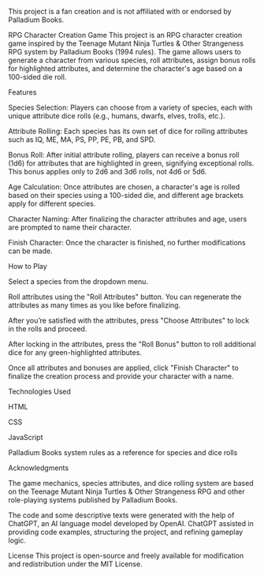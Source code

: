 This project is a fan creation and is not affiliated with or endorsed by Palladium Books.

RPG Character Creation Game This project is an RPG character creation game inspired by the Teenage Mutant Ninja Turtles & Other Strangeness RPG system by Palladium Books (1994 rules). The game allows users to generate a character from various species, roll attributes, assign bonus rolls for highlighted attributes, and determine the character's age based on a 100-sided die roll.

Features

Species Selection: Players can choose from a variety of species, each with unique attribute dice rolls (e.g., humans, dwarfs, elves, trolls, etc.).

Attribute Rolling: Each species has its own set of dice for rolling attributes such as IQ, ME, MA, PS, PP, PE, PB, and SPD.

Bonus Roll: After initial attribute rolling, players can receive a bonus roll (1d6) for attributes that are highlighted in green, signifying exceptional rolls. This bonus applies only to 2d6 and 3d6 rolls, not 4d6 or 5d6.

Age Calculation: Once attributes are chosen, a character's age is rolled based on their species using a 100-sided die, and different age brackets apply for different species.

Character Naming: After finalizing the character attributes and age, users are prompted to name their character.

Finish Character: Once the character is finished, no further modifications can be made.

How to Play

Select a species from the dropdown menu.

Roll attributes using the "Roll Attributes" button. You can regenerate the attributes as many times as you like before finalizing.

After you’re satisfied with the attributes, press "Choose Attributes" to lock in the rolls and proceed.

After locking in the attributes, press the "Roll Bonus" button to roll additional dice for any green-highlighted attributes.

Once all attributes and bonuses are applied, click "Finish Character" to finalize the creation process and provide your character with a name.

Technologies Used

HTML

CSS

JavaScript

Palladium Books system rules as a reference for species and dice rolls

Acknowledgments

The game mechanics, species attributes, and dice rolling system are based on the Teenage Mutant Ninja Turtles & Other Strangeness RPG and other role-playing systems published by Palladium Books. 

The code and some descriptive texts were generated with the help of ChatGPT, an AI language model developed by OpenAI. ChatGPT assisted in providing code examples, structuring the project, and refining gameplay logic.

License This project is open-source and freely available for modification and redistribution under the MIT License.
